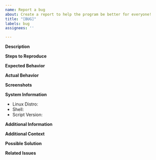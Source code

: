 ```yaml
---
name: Report a bug
about: Create a report to help the program be better for everyone!
title: "[BUG]"
labels: bug
assignees: ''

---
```


<!--Thank you for creating a bug report for this program, remove every part below the sections like "A clear and concise description of the bug" with the actual content! Including this text! -->

**Description**
<!-- A clear and concise description of the bug -->

**Steps to Reproduce**
<!-- Step 1 -->
<!-- Step 2 -->
<!-- Step 3 -->
<!-- ... -->

**Expected Behavior**
<!-- A clear and concise description of what you expected to happen -->

**Actual Behavior**
<!-- A clear and concise description of what actually happened -->

**Screenshots**
<!-- If applicable, add screenshots to help illustrate the problem -->

**System Information**

 - Linux Distro: <!-- e.g., Fedora 39 -->
 - Shell: <!-- e.g., Bash 5.1 -->
 - Script Version: <!-- e.g., v1.0 -->

**Additional Information**
<!-- Any other relevant information about your system or setup -->

**Additional Context**
<!-- Add any other context about the problem here -->

**Possible Solution**
<!-- If you have suggestions on how to fix the bug or what might be causing it -->

**Related Issues**
<!-- If applicable, link to related issues or previous discussions about the same bug -->

